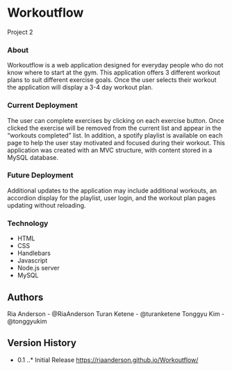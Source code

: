 # Workoutflow
Project 2

### About
Workoutflow is a web application designed for everyday people who do not know where to start at the gym. This application offers 3 different workout plans to suit different exercise goals. Once the user selects their workout the application will display a 3-4 day workout plan. 

### Current Deployment
The user can complete exercises by clicking on each exercise button. Once clicked the exercise will be removed from the current list and appear in the “workouts completed” list. In addition, a spotify playlist is available on each page to help the user stay motivated and focused during their workout. This application was created with an MVC structure, with content stored in a MySQL database.

### Future Deployment
Additional updates to the application may include additional workouts, an accordion display for the playlist, user login, and the workout plan pages updating without reloading.

### Technology
* HTML
* CSS
* Handlebars
* Javascript
* Node.js server
* MySQL

## Authors
Ria Anderson - @RiaAnderson
Turan Ketene - @turanketene
Tonggyu Kim - @tonggyukim
 
## Version History
* 0.1
..* Initial Release https://riaanderson.github.io/Workoutflow/







 
 


